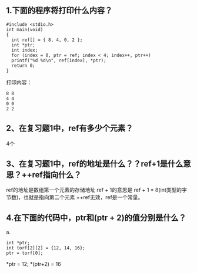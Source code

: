 ## 1.下面的程序将打印什么内容？
```
#include <stdio.h>
int main(void)
{
  int ref[] = { 8, 4, 0, 2 };
  int *ptr;
  int index;
  for (index = 0, ptr = ref; index < 4; index++, ptr++)
  printf("%d %d\n", ref[index], *ptr);
  return 0;
}
```
打印内容：
```
8 8
4 4
0 0
2 2

```

## 2、在复习题1中，ref有多少个元素？
4个

## 3、在复习题1中，ref的地址是什么？？ref+1是什么意思？++ref指向什么？
ref的地址是数组第一个元素的存储地址
ref + 1的意思是 ref + 1 * 8(int类型的字节数)，也就是指向第二个元素
++ref无效，ref是一个常量。

## 4.在下面的代码中，ptr和(ptr + 2)的值分别是什么？
a.
```
int *ptr;
int torf[2][2] = {12, 14, 16};
ptr = torf[0];
```
*ptr = 12; *(ptr+2) = 16
